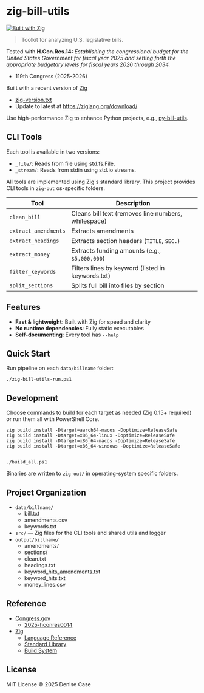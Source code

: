 # zig-bill-utils

[![Built with Zig](https://img.shields.io/badge/Built%20with-Zig-ec912d?logo=zig&logoColor=white&style=flat-square)](https://ziglang.org)


> Toolkit for analyzing U.S. legislative bills. 

Tested with **H.Con.Res.14:**  _Establishing the congressional budget for the United States Government for fiscal year 2025 and setting forth the appropriate budgetary levels for fiscal years 2026 through 2034._
- 119th Congress (2025-2026)

Built with a recent version of [Zig](https://ziglang.org/documentation/)
 - [zig-version.txt](zig-version.txt)
 - Update to latest at <https://ziglang.org/download/>

Use high-performance Zig to enhance Python projects, e.g., [py-bill-utils](https://github.com/denisecase/py-bill-utils).

## CLI Tools

Each tool is available in two versions:

- `_file/`: Reads from file using std.fs.File.
- `_stream/`: Reads from stdin using std.io streams.

All tools are implemented using Zig's standard library.
This project provides CLI tools in `zig-out` os-specific folders.

| Tool                | Description                                           |
|---------------------|-------------------------------------------------------|
| `clean_bill`        | Cleans bill text (removes line numbers, whitespace)   |
| `extract_amendments`| Extracts amendments            |
| `extract_headings`  | Extracts section headers (`TITLE`, `SEC.`)            |
| `extract_money`     | Extracts funding amounts (e.g., `$5,000,000`)         |
| `filter_keywords`   | Filters lines by keyword (listed in keywords.txt)     |
| `split_sections`    | Splits full bill into files by section                |

## Features

- **Fast & lightweight**: Built with Zig for speed and clarity
- **No runtime dependencies**: Fully static executables
- **Self-documenting**: Every tool has `--help`

## Quick Start

Run pipeline on each `data/billname` folder:

```pwsh
./zig-bill-utils-run.ps1
```

## Development

Choose commands to build for each target as needed (Zig 0.15+ required) or run them all with PowerShell Core.

```pwsh
zig build install -Dtarget=aarch64-macos -Doptimize=ReleaseSafe
zig build install -Dtarget=x86_64-linux -Doptimize=ReleaseSafe
zig build install -Dtarget=x86_64-macos -Doptimize=ReleaseSafe
zig build install -Dtarget=x86_64-windows -Doptimize=ReleaseSafe 


./build_all.ps1
```

Binaries are written to `zig-out/` in operating-system specific folders.

## Project Organization

- `data/billname/` 
  - bill.txt
  - amendments.csv
  - keywords.txt
- `src/` — Zig files for the CLI tools and shared utils and logger
- `output/billname/`
  - amendments/
  - sections/
  - clean.txt
  - headings.txt
  - keyword_hits_amendments.txt
  - keyword_hits.txt
  - money_lines.csv 

## Reference

- [Congress.gov](https://www.congress.gov/)
  - [2025-hconres0014](https://www.congress.gov/bill/119th-congress/house-concurrent-resolution/14)
- [Zig](https://ziglang.org/)
  - [Language Reference](https://ziglang.org/documentation/master/)
  - [Standard Library](https://ziglang.org/documentation/master/std/)
  - [Build System](https://ziglang.org/learn/build-system/)

## License

MIT License © 2025 Denise Case
